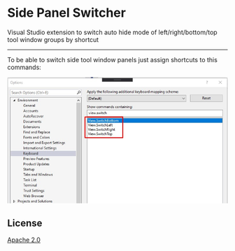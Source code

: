 # Side Panel Switcher
Visual Studio extension to switch auto hide mode of left/right/bottom/top tool window groups by shortcut

----------------------------

To be able to switch side tool window panels just assign shortcuts to this commands:

![Commands](art/commands.jpg)

## License
[Apache 2.0](LICENSE.txt)